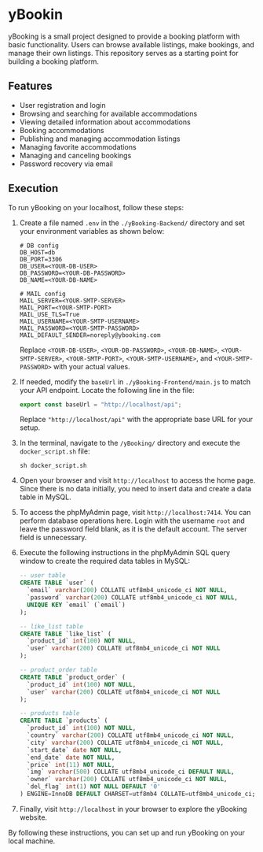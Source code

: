 # yBookin

yBooking is a small project designed to provide a booking platform with basic functionality. Users can browse available listings, make bookings, and manage their own listings. This repository serves as a starting point for building a booking platform.

## Features

* User registration and login
* Browsing and searching for available accommodations
* Viewing detailed information about accommodations
* Booking accommodations
* Publishing and managing accommodation listings
* Managing favorite accommodations
* Managing and canceling bookings
* Password recovery via email

## Execution

To run yBooking on your localhost, follow these steps:

1. Create a file named `.env` in the `./yBooking-Backend/` directory and set your environment variables as shown below:

   ```plaintext
   # DB config
   DB_HOST=db
   DB_PORT=3306
   DB_USER=<YOUR-DB-USER>
   DB_PASSWORD=<YOUR-DB-PASSWORD>
   DB_NAME=<YOUR-DB-NAME>

   # MAIL config
   MAIL_SERVER=<YOUR-SMTP-SERVER>
   MAIL_PORT=<YOUR-SMTP-PORT>
   MAIL_USE_TLS=True
   MAIL_USERNAME=<YOUR-SMTP-USERNAME>
   MAIL_PASSWORD=<YOUR-SMTP-PASSWORD>
   MAIL_DEFAULT_SENDER=noreply@ybooking.com
   ```

   Replace `<YOUR-DB-USER>`, `<YOUR-DB-PASSWORD>`, `<YOUR-DB-NAME>`, `<YOUR-SMTP-SERVER>`, `<YOUR-SMTP-PORT>`, `<YOUR-SMTP-USERNAME>`, and `<YOUR-SMTP-PASSWORD>` with your actual values.
2. If needed, modify the `baseUrl` in `./yBooking-Frontend/main.js` to match your API endpoint. Locate the following line in the file:

   ```javascript
   export const baseUrl = "http://localhost/api";
   ```

   Replace `"http://localhost/api"` with the appropriate base URL for your setup.
3. In the terminal, navigate to the `/yBooking/` directory and execute the `docker_script.sh` file:

   ```plaintext
   sh docker_script.sh
   ```
4. Open your browser and visit `http://localhost` to access the home page. Since there is no data initially, you need to insert data and create a data table in MySQL.
5. To access the phpMyAdmin page, visit `http://localhost:7414`. You can perform database operations here. Login with the username `root` and leave the password field blank, as it is the default account. The server field is unnecessary.
6. Execute the following instructions in the phpMyAdmin SQL query window to create the required data tables in MySQL:

   ```sql
   -- user table
   CREATE TABLE `user` (
     `email` varchar(200) COLLATE utf8mb4_unicode_ci NOT NULL,
     `password` varchar(200) COLLATE utf8mb4_unicode_ci NOT NULL,
     UNIQUE KEY `email` (`email`)
   );

   -- like_list table
   CREATE TABLE `like_list` (
     `product_id` int(100) NOT NULL,
     `user` varchar(200) COLLATE utf8mb4_unicode_ci NOT NULL
   );

   -- product_order table
   CREATE TABLE `product_order` (
     `product_id` int(100) NOT NULL,
     `user` varchar(200) COLLATE utf8mb4_unicode_ci NOT NULL
   );

   -- products table
   CREATE TABLE `products` (
     `product_id` int(100) NOT NULL,
     `country` varchar(200) COLLATE utf8mb4_unicode_ci NOT NULL,
     `city` varchar(200) COLLATE utf8mb4_unicode_ci NOT NULL,
     `start_date` date NOT NULL,
     `end_date` date NOT NULL,
     `price` int(11) NOT NULL,
     `img` varchar(500) COLLATE utf8mb4_unicode_ci DEFAULT NULL,
     `owner` varchar(200) COLLATE utf8mb4_unicode_ci NOT NULL,
     `del_flag` int(1) NOT NULL DEFAULT '0'
   ) ENGINE=InnoDB DEFAULT CHARSET=utf8mb4 COLLATE=utf8mb4_unicode_ci;

   ```

7. Finally, visit `http://localhost` in your browser to explore the yBooking website.

By following these instructions, you can set up and run yBooking on your local machine.
